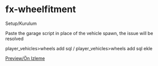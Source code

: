 # fx-wheelfitment

Setup/Kurulum

Paste the garage script in place of the vehicle spawn, the issue will be resolved

player_vehicles>wheels add sql / player_vehicles>wheels add sql ekle


[Preview/Ön Izleme](https://youtu.be/QpnMO3DMBo8)  



